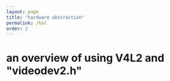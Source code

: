 ```yaml
---
layout: page
title: "hardware abstraction"
permalink: /hal
order: 2
---
```


# an overview of using V4L2 and "videodev2.h"

